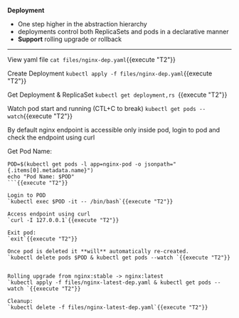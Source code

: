 
<b>Deployment</b>

* One step higher in the abstraction hierarchy
* deployments control both ReplicaSets and pods in a declarative manner
* **Support** rolling upgrade or rollback
---

View yaml file
`cat files/nginx-dep.yaml`{{execute "T2"}}

Create Deployment
`kubectl apply -f files/nginx-dep.yaml`{{execute "T2"}}

Get Deployment & ReplicaSet
`kubectl get deployment,rs `{{execute "T2"}}

Watch pod start and running (CTL+C to break)
`kubectl get pods --watch`{{execute "T2"}}

By default nginx endpoint is accessible only inside pod, login to pod and check the endpoint using curl

Get Pod Name:
```
POD=$(kubectl get pods -l app=nginx-pod -o jsonpath="{.items[0].metadata.name}")
echo "Pod Name: $POD"
```{{execute "T2"}}

Login to POD
`kubectl exec $POD -it -- /bin/bash`{{execute "T2"}}

Access endpoint using curl
`curl -I 127.0.0.1`{{execute "T2"}}

Exit pod:
`exit`{{execute "T2"}}

Once pod is deleted it **will** automatically re-created. 
`kubectl delete pods $POD & kubectl get pods --watch `{{execute "T2"}}


Rolling upgrade from nginx:stable -> nginx:latest
`kubectl apply -f files/nginx-latest-dep.yaml & kubectl get pods --watch `{{execute "T2"}}

Cleanup:
`kubectl delete -f files/nginx-latest-dep.yaml`{{execute "T2"}}
 